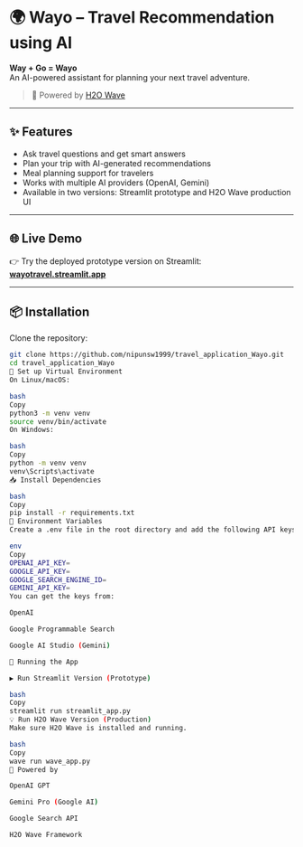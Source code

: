 # 🌍 Wayo – Travel Recommendation using AI

**Way + Go = Wayo**  
An AI-powered assistant for planning your next travel adventure.

> 🚀 Powered by [H2O Wave](https://h2o.ai/products/h2o-wave/)

---

## ✨ Features

- Ask travel questions and get smart answers
- Plan your trip with AI-generated recommendations
- Meal planning support for travelers
- Works with multiple AI providers (OpenAI, Gemini)
- Available in two versions: Streamlit prototype and H2O Wave production UI

---

## 🌐 Live Demo

👉 Try the deployed prototype version on Streamlit:  
**[wayotravel.streamlit.app](https://wayotravel.streamlit.app)**

---

## 📦 Installation

Clone the repository:
```bash
git clone https://github.com/nipunsw1999/travel_application_Wayo.git
cd travel_application_Wayo
🔧 Set up Virtual Environment
On Linux/macOS:

bash
Copy
python3 -m venv venv
source venv/bin/activate
On Windows:

bash
Copy
python -m venv venv
venv\Scripts\activate
📥 Install Dependencies

bash
Copy
pip install -r requirements.txt
🔐 Environment Variables
Create a .env file in the root directory and add the following API keys:

env
Copy
OPENAI_API_KEY=
GOOGLE_API_KEY=
GOOGLE_SEARCH_ENGINE_ID=
GEMINI_API_KEY=
You can get the keys from:

OpenAI

Google Programmable Search

Google AI Studio (Gemini)

🚀 Running the App

▶️ Run Streamlit Version (Prototype)

bash
Copy
streamlit run streamlit_app.py
💡 Run H2O Wave Version (Production)
Make sure H2O Wave is installed and running.

bash
Copy
wave run wave_app.py
🧠 Powered by

OpenAI GPT

Gemini Pro (Google AI)

Google Search API

H2O Wave Framework
